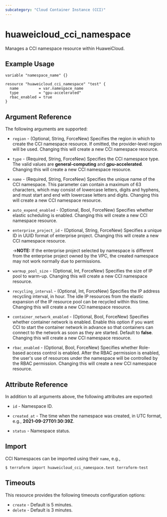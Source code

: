 ```yaml
---
subcategory: "Cloud Container Instance (CCI)"
---
```


# huaweicloud_cci_namespace

Manages a CCI namespace resource within HuaweiCloud.

## Example Usage

```hcl
variable "namespace_name" {}

resource "huaweicloud_cci_namespace" "test" {
  name         = var.namespace_name
  type         = "gpu-accelerated"
  rbac_enabled = true
}
```

## Argument Reference

The following arguments are supported:

* `region` - (Optional, String, ForceNew) Specifies the region in which to create the CCI namespace resource.
  If omitted, the provider-level region will be used. Changing this will create a new CCI namespace resource.

* `type` - (Required, String, ForceNew) Specifies the CCI namespace type.
  The valid values are **general-computing** and **gpu-accelerated**.
  Changing this will create a new CCI namespace resource.

* `name` - (Required, String, ForceNew) Specifies the unique name of the CCI namespace.
  This parameter can contain a maximum of 63 characters, which may consist of lowercase letters, digits and hyphens,
  and must start and end with lowercase letters and digits.
  Changing this will create a new CCI namespace resource.

* `auto_expend_enabled` - (Optional, Bool, ForceNew) Specifies whether elastic scheduling is enabled.
  Changing this will create a new CCI namespace resource.

* `enterprise_project_id` - (Optional, String, ForceNew) Specifies a unique ID in UUID format of enterprise project.
  Changing this will create a new CCI namespace resource.

  ->**NOTE:** If the enterprise project selected by namespace is different from the enterprise project owned by the VPC,
  the created namespace may not work normally due to permissions.

* `warmup_pool_size` - (Optional, Int, ForceNew) Specifies the size of IP pool to warm-up.
  Changing this will create a new CCI namespace resource.

* `recycling_interval` - (Optional, Int, ForceNew) Specifies the IP address recycling interval, in hour.
  The idle IP resources from the elastic expansion of the IP resource pool can be recycled within this time.
  Changing this will create a new CCI namespace resource.

* `container_network_enabled` - (Optional, Bool, ForceNew) Specifies whether container network is enabled.
  Enable this option if you want CCI to start the container network in advance so that containers can connect to the
  network as soon as they are started. Default to **false**.
  Changing this will create a new CCI namespace resource.

* `rbac_enabled` - (Optional, Bool, ForceNew) Specifies whether Role-based access control is enabled.
  After the RBAC permission is enabled, the user's use of resources under the namespace will be controlled by the RBAC
  permission. Changing this will create a new CCI namespace resource.

## Attribute Reference

In addition to all arguments above, the following attributes are exported:

* `id` - Namespace ID.

* `created_at` - The time when the namespace was created, in UTC format, e.g., **2021-09-27T01:30:39Z**.

* `status` - Namespace status.

## Import

CCI Namespaces can be imported using their `name`, e.g.,

```
$ terraform import huaweicloud_cci_namespace.test terraform-test
```

## Timeouts

This resource provides the following timeouts configuration options:

* `create` - Default is 5 minutes.
* `delete` - Default is 3 minutes.
